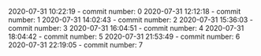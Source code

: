2020-07-31 10:22:19 - commit number: 0
2020-07-31 12:12:18 - commit number: 1
2020-07-31 14:02:43 - commit number: 2
2020-07-31 15:36:03 - commit number: 3
2020-07-31 16:04:51 - commit number: 4
2020-07-31 18:04:42 - commit number: 5
2020-07-31 21:53:49 - commit number: 6
2020-07-31 22:19:05 - commit number: 7
